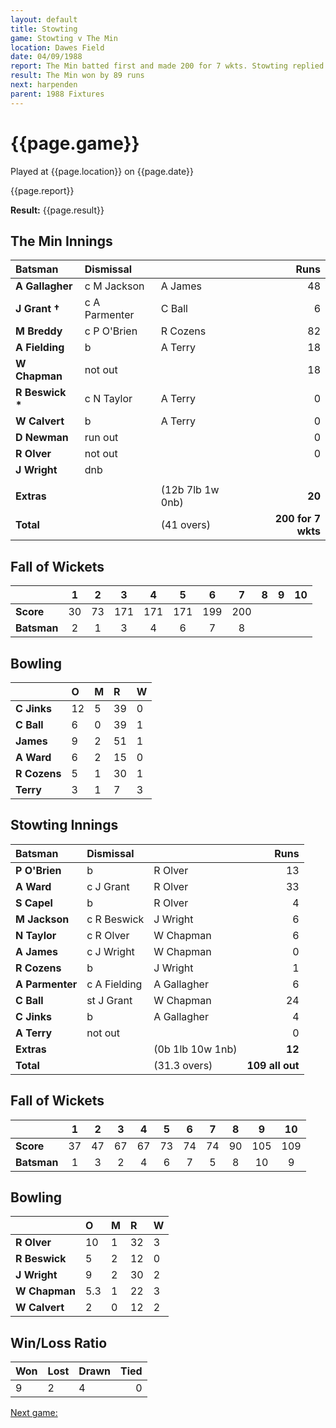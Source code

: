 ```yaml
---
layout: default
title: Stowting
game: Stowting v The Min
location: Dawes Field
date: 04/09/1988
report: The Min batted first and made 200 for 7 wkts. Stowting replied with 109 all out
result: The Min won by 89 runs
next: harpenden
parent: 1988 Fixtures
---
```


# {{page.game}}

Played at {{page.location}} on {{page.date}}

{{page.report}}

**Result:** {{page.result}}

## The Min Innings

| Batsman | Dismissal |  | Runs |
|:---|:---|---|---:|
| **A Gallagher** | c M Jackson | A James | 48 | 
| **J Grant &#8224;** | c A Parmenter | C Ball | 6 | 
| **M Breddy** | c P O'Brien | R Cozens | 82 | 
| **A Fielding** | b | A Terry | 18 | 
| **W Chapman** | not out |  | 18 | 
| **R Beswick &#42;** | c N Taylor | A Terry | 0 | 
| **W Calvert** | b | A Terry | 0 | 
| **D Newman** | run out |  | 0 | 
| **R Olver** | not out |  | 0 | 
| **J Wright** | dnb |  |  |
|  |  |  |  | 
| **Extras** | | (12b 7lb 1w 0nb) | **20** | 
| **Total** | | (41 overs) | ****200 for 7 wkts**** | 

## Fall of Wickets

| | 1 | 2 | 3 | 4 | 5 | 6 | 7 | 8 | 9 | 10 |
|---|:---:|:---:|:---:|:---:|:---:|:---:|:---:|:---:|:---:|:---:|
| **Score** | 30 | 73 | 171 | 171 | 171 | 199 | 200 |  |  |  | 
| **Batsman** | 2 | 1 | 3 | 4 | 6 | 7 | 8 |  |  |  | 

## Bowling

| | O | M | R | W |
|---|:---|:---|:---|:---|
| **C Jinks** | 12 | 5 | 39 | 0 | 
| **C Ball** | 6 | 0 | 39 | 1 | 
| **James** | 9 | 2 | 51 | 1 | 
| **A Ward** | 6 | 2 | 15 | 0 | 
| **R Cozens** | 5 | 1 | 30 | 1 | 
| **Terry** | 3 | 1 | 7 | 3 | 

## Stowting Innings

| Batsman | Dismissal |  | Runs |
|:---|:---|---|---:|
| **P O'Brien** | b | R Olver | 13 | 
| **A Ward** | c J Grant | R Olver | 33 | 
| **S Capel** | b | R Olver | 4 | 
| **M Jackson** | c R Beswick | J Wright | 6 | 
| **N Taylor** | c R Olver | W Chapman | 6 | 
| **A James** | c J Wright | W Chapman | 0 |
| **R Cozens** | b | J Wright | 1 | 
| **A Parmenter** | c A Fielding | A Gallagher | 6 |
| **C Ball** | st J Grant | W Chapman | 24 | 
| **C Jinks** | b | A Gallagher | 4 | 
| **A Terry** | not out |  | 0 |
| **Extras** | | (0b 1lb 10w 1nb) | **12** | 
| **Total** | | (31.3 overs) | ****109 all out**** | 

## Fall of Wickets

| | 1 | 2 | 3 | 4 | 5 | 6 | 7 | 8 | 9 | 10 |
|---|:---:|:---:|:---:|:---:|:---:|:---:|:---:|:---:|:---:|:---:|
| **Score** | 37 | 47 | 67 | 67 | 73 | 74 | 74 | 90 | 105 | 109 |
| **Batsman** | 1 | 3 | 2 | 4 | 6 | 7 | 5 | 8 | 10 | 9 |

## Bowling

| | O | M | R | W |
|---|:---|:---|:---|:---|
| **R Olver** | 10 | 1 | 32 | 3 | 
| **R Beswick** | 5 | 2 | 12 | 0 | 
| **J Wright** | 9 | 2 | 30 | 2 | 
| **W Chapman** | 5.3 | 1 | 22 | 3 | 
| **W Calvert** | 2 | 0 | 12 | 2 |

## Win/Loss Ratio

| Won | Lost | Drawn | Tied |
|:---|:---|:---|---:|
| 9 | 2 | 4 | 0 |

[Next game:]({{page.next}})